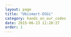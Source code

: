 ```yaml
---
layout: page
title: "Ubismart-OSGi"
category: hands_on_our_codes
date: 2015-06-23 11:20:27
order: 1
---
```



